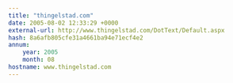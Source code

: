 ```yaml
---
title: "thingelstad.com"
date: 2005-08-02 12:33:29 +0000
external-url: http://www.thingelstad.com/DotText/Default.aspx
hash: 8a6afb805cfe31a4661ba94e71ecf4e2
annum:
    year: 2005
    month: 08
hostname: www.thingelstad.com
---
```



